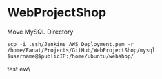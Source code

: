 # WebProjectShop

Move MySQL Directory

```
scp -i .ssh/Jenkins_AWS_Deployment.pem -r /home/Fanat/Projects/GitHub/WebProjectShop/mysql $username@$publicIP:/home/ubuntu/webshop/
```
test
ew\
